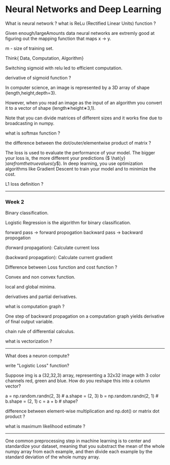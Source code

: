 # Neural Networks and Deep Learning

What is neural network ?
what is ReLu (Rectified Linear Units) function ?

Given enough/largeAmounts data neural networks are extremly good at figuring out the mapping function that maps x -> y.

m - size of training set.

Think{ Data, Computation, Algorithm}

Switching sigmoid with relu led to efficient computation.

derivative of sigmoid function ?

In computer science, an image is represented by a 3D array of shape (length,height,depth=3). 

However, when you read an image as the input of an algorithm you convert it to a vector of shape (length∗height∗3,1).

Note that you can divide matrices of different sizes and it works fine due to broadcasting in numpy.

what is softmax function ?

the difference between the dot/outer/elementwise product of matrix ?

The loss is used to evaluate the performance of your model. The bigger your loss is, the more different your predictions ($ \hat{y} $) are from the true values ($y$). In deep learning, you use optimization algorithms like Gradient Descent to train your model and to minimize the cost.

L1 loss definition ?

---
### Week 2

Binary classification.

Logistic Regression is the algorithm for binary classification.

forward pass -> forward propogation
backward pass -> backward propogation

(forward propagation): Calculate current loss

(backward propagation): Calculate current gradient



Difference between Loss function and cost function ?

Convex and non convex function.

local and global minima.

derivatives and partial derivatives.

what is computation graph ?

One step of backward propagation on a computation graph yields derivative of final output variable.

chain rule of differential calculus.

what is vectorization ?

---

What does a neuron compute?

write "Logistic Loss" function?

Suppose img is a (32,32,3) array, representing a 32x32 image with 3 color channels red, green and blue. How do you reshape this into a column vector?

a = np.random.randn(2, 3) # a.shape = (2, 3)
b = np.random.randn(2, 1) # b.shape = (2, 1)
c = a + b # shape?

difference between element-wise multiplication and np.dot() or matrix dot product ?

what is maximum likelihood estimate ?

---

One common preprocessing step in machine learning is to center and standardize your dataset, meaning that you substract the mean of the whole numpy array from each example, and then divide each example by the standard deviation of the whole numpy array.


